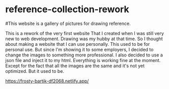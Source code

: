 # reference-collection-rework

#This website is a gallery of pictures for drawing reference.

This is a rework of the very first website That I created when I was still very new to web development.
Drawing was my hubby at that time. So I thought about making a website that I can use personally. This used to be for personal use. But since I'm showing it to some employers, I decided to change the images to something more professional. I also decided to use a json file and inject it to my html. Everything is working fine at the moment. Except for the fact that all the images are the same and it's not yet optimized. But it used to be.





https://frosty-bartik-df2068.netlify.app/

